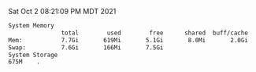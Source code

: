 Sat Oct  2 08:21:09 PM MDT 2021
```bash
System Memory
               total        used        free      shared  buff/cache   available
Mem:           7.7Gi       619Mi       5.1Gi       8.0Mi       2.0Gi       6.7Gi
Swap:          7.6Gi       166Mi       7.5Gi
System Storage
675M	.
```
```bash
